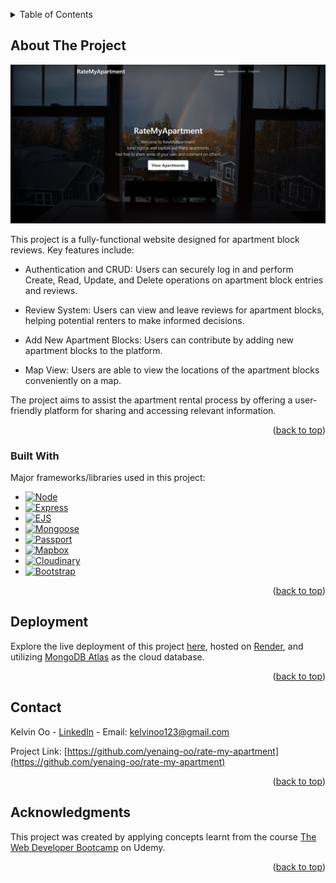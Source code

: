 <a name="readme-top"></a>

<!-- TABLE OF CONTENTS -->
<details>
  <summary>Table of Contents</summary>
  <ol>
    <li>
      <a href="#about-the-project">About The Project</a>
      <ul>
        <li><a href="#built-with">Built With</a></li>
      </ul>
    </li>
    <li><a href="#deployment">Deployment</a></li>
    <li><a href="#contact">Contact</a></li>
    <li><a href="#acknowledgments">Acknowledgments</a></li>
  </ol>
</details>



<!-- ABOUT THE PROJECT -->
## About The Project

[![Product Name Screen Shot][product-screenshot]](https://ratemyapartment.onrender.com)

This project is a fully-functional website designed for apartment block reviews. Key features include:

* Authentication and CRUD: Users can securely log in and perform Create, Read, Update, and Delete operations on apartment block entries and reviews.

* Review System: Users can view and leave reviews for apartment blocks, helping potential renters to make informed decisions.

* Add New Apartment Blocks: Users can contribute by adding new apartment blocks to the platform.

* Map View: Users are able to view the locations of the apartment blocks conveniently on a map.

The project aims to assist the apartment rental process by offering a user-friendly platform for sharing and accessing relevant information.

<p align="right">(<a href="#readme-top">back to top</a>)</p>

### Built With

Major frameworks/libraries used in this project:

* [![Node][node-logo]][node-url]
* [![Express][express-logo]][express-url]
* [![EJS][ejs-logo]][ejs-url]
* [![Mongoose][mongoose-logo]][mongoose-url]
* [![Passport][passport-logo]][passport-url]
* [![Mapbox][mapbox-logo]][mapbox-url]
* [![Cloudinary][cloudinary-logo]][cloudinary-url]
* [![Bootstrap][bootstrap-logo]][bootstrap-url]

<p align="right">(<a href="#readme-top">back to top</a>)</p>

## Deployment

Explore the live deployment of this project [here](https://ratemyapartment.onrender.com), hosted on [Render](https://render.com), and utilizing [MongoDB Atlas](https://www.mongodb.com/atlas/database) as the cloud database.

<p align="right">(<a href="#readme-top">back to top</a>)</p>

<!-- CONTACT -->
## Contact

Kelvin Oo - [LinkedIn](https://www.linkedin.com/in/ye-naing-oo/) - Email: kelvinoo123@gmail.com

Project Link: [https://github.com/yenaing-oo/rate-my-apartment](https://github.com/yenaing-oo/rate-my-apartment)

<p align="right">(<a href="#readme-top">back to top</a>)</p>


<!-- ACKNOWLEDGMENTS -->
## Acknowledgments

This project was created by applying concepts learnt from the course [The Web Developer Bootcamp](https://www.udemy.com/course/the-web-developer-bootcamp) on Udemy.

<p align="right">(<a href="#readme-top">back to top</a>)</p>


<!-- MARKDOWN LINKS & IMAGES -->
<!-- https://www.markdownguide.org/basic-syntax/#reference-style-links -->

[product-screenshot]: images/screenshot.png
[node-logo]: https://img.shields.io/badge/Node.js-%23000000?style=for-the-badge&logo=nodedotjs&logoColor=%23339933
[node-url]: https://nodejs.org/en
[express-logo]: https://img.shields.io/badge/Express-%23000000?style=for-the-badge&logo=express&logoColor=green
[express-url]: https://expressjs.com/
[ejs-logo]: https://img.shields.io/badge/EJS-white?style=for-the-badge&logo=ejs&logoColor=red
[ejs-url]: https://ejs.co/
[mongoose-logo]: https://img.shields.io/badge/Mongoose-white?style=for-the-badge&color=maroon
[mongoose-url]: https://mongoosejs.com/
[passport-logo]: https://img.shields.io/badge/Passport-%23000000?style=for-the-badge&logo=passport&logoColor=%2334E27A
[passport-url]: https://www.passportjs.org/
[mapbox-logo]: https://img.shields.io/badge/Mapbox-%23000000?style=for-the-badge&logo=mapbox&logoColor=white
[mapbox-url]: https://www.mapbox.com/
[cloudinary-logo]: https://img.shields.io/badge/Cloudinary-%233448C5?style=for-the-badge&logo=cloudinary&logoColor=white
[cloudinary-url]: https://cloudinary.com/
[bootstrap-logo]: https://img.shields.io/badge/Bootstrap-563D7C?style=for-the-badge&logo=bootstrap&logoColor=white
[bootstrap-url]: https://getbootstrap.com

